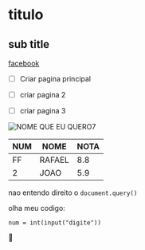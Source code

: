 # titulo
## sub title


[facebook](facebook.com)

- [ ] Criar pagina principal
- [ ] criar pagina 2
- [ ] criar pagina 3


![NOME QUE EU QUERO ](https://user-images.githubusercontent.com/88918826/189462923-a5b600e8-cc93-4125-9e21-35d5ab337ba3.jpg)7


NUM|NOME|NOTA
---|---|---
FF |RAFAEL|8.8
2 |JOAO | 5.9


nao entendo direito o `document.query()`


olha meu codigo:
```
num = int(input("digite"))

``` 

:monkey:
